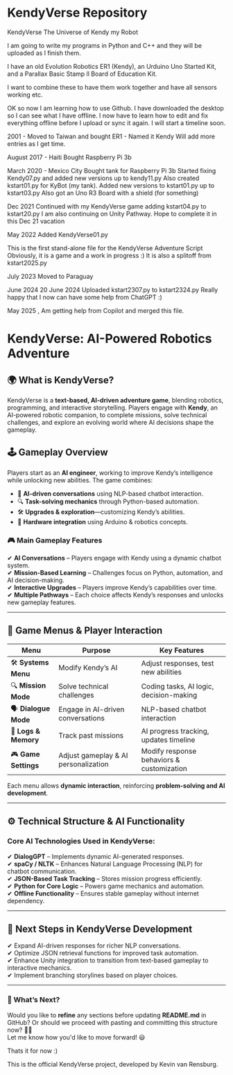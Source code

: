 # KendyVerse Repository
KendyVerse
The Universe of Kendy my Robot

I am going to write my programs in Python and C++ and they will be uploaded as I finish them.

I have an old Evolution Robotics ER1 (Kendy), an Urduino Uno Started Kit, and a Parallax Basic Stamp ll Board of Education Kit.

I want to combine these to have them work together and have all sensors working etc.

OK so now I am learning how to use Github. I have downloaded the desktop so I can see what I have offline. I now have to learn how to edit and fix everything offline before I upload or sync it again. I will start a timeline soon.

2001 - Moved to Taiwan and bought ER1 - Named it Kendy Will add more entries as I get time.

August 2017 - Haiti Bought Raspberry Pi 3b

March 2020 - Mexico City Bought tank for Raspberry Pi 3b Started fixing Kendy07.py and added new versions up to kendy11.py Also created kstart01.py for KyBot (my tank). Added new versions to kstart01.py up to kstart03.py Also got an Uno R3 Board with a shield (for something)

Dec 2021 Continued with my KendyVerse game adding kstart04.py to kstart20.py I am also continuing on Unity Pathway. Hope to complete it in this Dec 21 vacation

May 2022 Added KendyVerse01.py

This is the first stand-alone file for the KendyVerse Adventure Script Obviously, it is a game and a work in progress :) It is also a splitoff from kstart2025.py

July 2023 Moved to Paraguay

June 2024 20 June 2024 Uploaded kstart2307.py to kstart2324.py Really happy that I now can have some help from ChatGPT :)

May 2025 , Am getting help from Copilot and merged this file.

# KendyVerse: AI-Powered Robotics Adventure  

## 🌍 What is KendyVerse?  
KendyVerse is a **text-based, AI-driven adventure game**, blending robotics, programming, and interactive storytelling. Players engage with **Kendy**, an AI-powered robotic companion, to complete missions, solve technical challenges, and explore an evolving world where AI decisions shape the gameplay.  

## 🕹 Gameplay Overview  
Players start as an **AI engineer**, working to improve Kendy’s intelligence while unlocking new abilities. The game combines:  
- 🧠 **AI-driven conversations** using NLP-based chatbot interaction.  
- 🔍 **Task-solving mechanics** through Python-based automation.  
- 🛠 **Upgrades & exploration**—customizing Kendy’s abilities.  
- 🤖 **Hardware integration** using Arduino & robotics concepts.  

### 🎮 **Main Gameplay Features**  
✔ **AI Conversations** – Players engage with Kendy using a dynamic chatbot system.  
✔ **Mission-Based Learning** – Challenges focus on Python, automation, and AI decision-making.  
✔ **Interactive Upgrades** – Players improve Kendy’s capabilities over time.  
✔ **Multiple Pathways** – Each choice affects Kendy’s responses and unlocks new gameplay features.  

---

## 🔗 **Game Menus & Player Interaction**  
| **Menu** | **Purpose** | **Key Features** |  
|----------|------------|-----------------|  
| 🛠 **Systems Menu** | Modify Kendy’s AI | Adjust responses, test new abilities |  
| 🔍 **Mission Mode** | Solve technical challenges | Coding tasks, AI logic, decision-making |  
| 🗣 **Dialogue Mode** | Engage in AI-driven conversations | NLP-based chatbot interaction |  
| 📜 **Logs & Memory** | Track past missions | AI progress tracking, updates timeline |  
| 🎮 **Game Settings** | Adjust gameplay & AI personalization | Modify response behaviors & customization |  

Each menu allows **dynamic interaction**, reinforcing **problem-solving and AI development**.  

---

## ⚙ **Technical Structure & AI Functionality**  
### **Core AI Technologies Used in KendyVerse:**  
✔ **DialogGPT** – Implements dynamic AI-generated responses.  
✔ **spaCy / NLTK** – Enhances Natural Language Processing (NLP) for chatbot communication.  
✔ **JSON-Based Task Tracking** – Stores mission progress efficiently.  
✔ **Python for Core Logic** – Powers game mechanics and automation.  
✔ **Offline Functionality** – Ensures stable gameplay without internet dependency.  

---

## 🚀 **Next Steps in KendyVerse Development**  
✔ Expand AI-driven responses for richer NLP conversations.  
✔ Optimize JSON retrieval functions for improved task automation.  
✔ Enhance Unity integration to transition from text-based gameplay to interactive mechanics.  
✔ Implement branching storylines based on player choices.  

---

### **📌 What’s Next?**  
Would you like to **refine** any sections before updating **README.md** in GitHub? Or should we proceed with pasting and committing this structure now? 🚀🔥  
Let me know how you'd like to move forward! 😃

Thats it for now :)

This is the official KendyVerse project, developed by Kevin van Rensburg.
